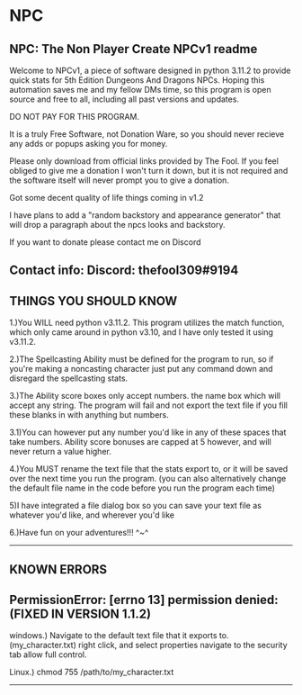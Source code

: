 # NPC
NPC: The Non Player Create
NPCv1 readme
-----------------------------------------------------------------------------------------------------------------------------------------------------------------------
Welcome to NPCv1, a piece of software designed in python 3.11.2 to provide quick stats for 5th Edition Dungeons And Dragons NPCs. 
Hoping this automation saves me and my fellow DMs time, so this program is open source and free to all, including all past versions and updates.

DO NOT PAY FOR THIS PROGRAM.

It is a truly Free Software, not Donation Ware, so you should never recieve any adds or popups asking you for money.

Please only download from official links provided by The Fool. If you feel obliged to give me a donation I won't turn it down, but it is not required and the software itself will never prompt you to give a donation.

Got some decent quality of life things coming in v1.2

I have plans to add a "random backstory and appearance generator" that will drop a paragraph about the npcs looks and backstory.

If you want to donate please contact me on Discord

Contact info: Discord: thefool309#9194
-----------------------------------------------------------------------------------------------------------------------------------------------------------------------
THINGS YOU SHOULD KNOW
-----------------------------------------------------------------------------------------------------------------------------------------------------------------------

1.)You WILL need python v3.11.2. This program utilizes the match function, which only came around in python v3.10, and I have only tested it using v3.11.2.

2.)The Spellcasting Ability must be defined for the program to run, so if you're making a noncasting character just put any command down and disregard the spellcasting stats.

3.)The Ability score boxes only accept numbers. the name box which will accept any string. The program will fail and not export the text file if you fill these blanks in with anything but numbers.

3.1)You can however put any number you'd like in any of these spaces that take numbers. Ability score bonuses are capped at 5 however, and will never return a value higher.

4.)You MUST rename the text file that the stats export to, or it will be saved over the next time you run the program. (you can also alternatively change the default file name in the code before you run the program each time)

5)I have integrated a file dialog box so you can save your text file as whatever you'd like, and wherever you'd like

6.)Have fun on your adventures!!! ^~^



---------------------------------------------------------------------------------------------------------------------------------------------------------------------------------------------------
KNOWN ERRORS 
---------------------------------------------------------------------------------------------------------------------------------------------------------------------------------------------------
PermissionError: [errno 13] permission denied:(FIXED IN VERSION 1.1.2)
--------------------------------------------------------------------------------------------------------------------------------------------------------------------------------------------------- 
windows.) Navigate to the default text file that it exports to. (my_character.txt) 
	right click, and select properties
	navigate to the security tab
	allow full control. 

Linux.) chmod 755 /path/to/my_character.txt



-----------------------------------------------------------------------------------------------------------------------------------------------------------------------------------------------------
